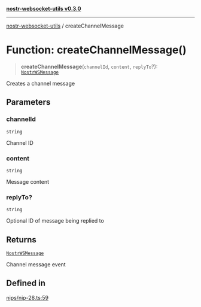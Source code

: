 [**nostr-websocket-utils v0.3.0**](../README.md)

***

[nostr-websocket-utils](../globals.md) / createChannelMessage

# Function: createChannelMessage()

> **createChannelMessage**(`channelId`, `content`, `replyTo`?): [`NostrWSMessage`](../interfaces/NostrWSMessage.md)

Creates a channel message

## Parameters

### channelId

`string`

Channel ID

### content

`string`

Message content

### replyTo?

`string`

Optional ID of message being replied to

## Returns

[`NostrWSMessage`](../interfaces/NostrWSMessage.md)

Channel message event

## Defined in

[nips/nip-28.ts:59](https://github.com/HumanjavaEnterprises/nostr-websocket-utils/blob/main/src/nips/nip-28.ts#L59)
